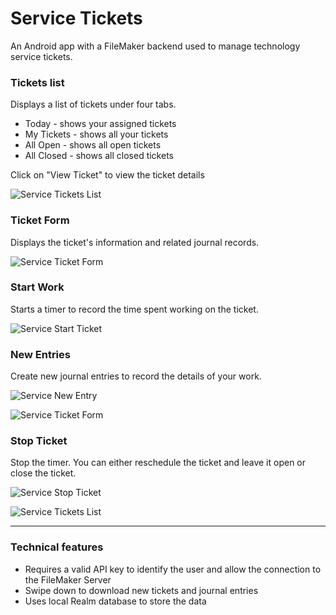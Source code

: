 # Service Tickets

An Android app with a FileMaker backend used to manage technology service tickets.

### Tickets list

Displays a list of tickets under four tabs.

* Today - shows your assigned tickets
* My Tickets - shows all your tickets
* All Open - shows all open tickets
* All Closed - shows all closed tickets

Click on "View Ticket" to view the ticket details

![Service Tickets List](http://throw.rocks/android-projects/service-tickets/service-tickets-list.png)

### Ticket Form

Displays the ticket's information and related journal records.

![Service Ticket Form](http://throw.rocks/android-projects/service-tickets/service-tickets-form1.png)

### Start Work

Starts a timer to record the time spent working on the ticket.

![Service Start Ticket](http://throw.rocks/android-projects/service-tickets/service-tickets-start-ticket.png)

### New Entries

Create new journal entries to record the details of your work.

![Service New Entry](http://throw.rocks/android-projects/service-tickets/service-tickets-new-entry.png)

![Service Ticket Form](http://throw.rocks/android-projects/service-tickets/service-tickets-form2.png)

### Stop Ticket

Stop the timer. You can either reschedule the ticket and leave it open or close the ticket.

![Service Stop Ticket](http://throw.rocks/android-projects/service-tickets/service-tickets-stop-ticket.png)

![Service Tickets List](http://throw.rocks/android-projects/service-tickets/service-tickets-list-closed.png)

___

### Technical features

* Requires a valid API key to identify the user and allow the connection to the FileMaker Server
* Swipe down to download new tickets and journal entries
* Uses local Realm database to store the data

